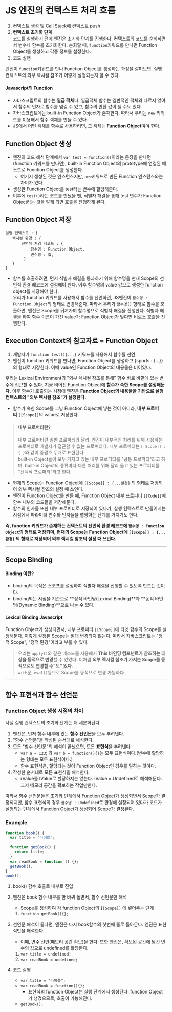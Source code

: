 
# JS 엔진의 컨텍스트 처리 흐름

1. 컨텍스트 생성 및 Call Stack에 컨텍스트 push
2. **컨텍스트 초기화 단계**  
    코드를 실행하기 전에 엔진은 초기화 단계를 진행한다. 컨텍스트의 코드를 순회하면서 변수나 함수를 초기화한다. 순회할 때, `function`키워드를 만나면 Function Object를 생성하고 각종 정보를 설정한다.
3. 코드 실행

엔진이 `function`키워드를 만나 Function Object를 생성하는 과정을 살펴보면, 실행 컨텍스트의 외부 렉시컬 참조가 어떻게 설정되는지 알 수 있다.

#### Javascript의 Function

- 자바스크립트의 함수는 **일급 객체**다. 일급객체 함수는 일반적인 객체와 다르지 않아서 함수의 인자로 함수를 넘길 수 있고, 함수의 반환 값이 될 수도 있다.
- 자바스크립트에는 built-in Function Object가 존재한다. 따라서 우리는 `new` 키워드를 이용해서 함수 객체를 만들 수 있다.
- JS에서 어떤 객체를 함수로 사용하려면, 그 객체는 **Function Object**여야 한다.

  
  

## Function Object 생성

- 엔진의 코드 해석 단계에서 `var test = function()`이라는 문장을 만나면(function 키워드를 만나면), built-in Function Object의 prototype에 연결된 메소드로 Function Object를 생성한다.
    - 여기서 생성된 것은 인스턴스지만, `new`키워드로 만든 Function 인스턴스와는 차이가 있다.
- 생성한 Function Object를 test라는 변수에 할당해준다.
- 이후에 `test()`라는 코드를 만났을 땐, 식별자 해결을 통해 test 변수가 Function Object라는 것을 알게 되면 호출을 진행하게 된다.

  
  

## Function Object 저장

```null
실행 컨텍스트 : {
   렉시컬 환경 : {
       선언적 환경 레코드 : {
           함수명 : Function Object,
           변수명 : 값,
        }
   }
}
```

- 함수를 호출하려면, 먼저 식별자 해결을 통과하기 위해 함수명을 현재 Scope의 선언적 환경 레코드에 설정해야 한다. 이후 함수명의 value 값으로 생성한 function object를 저장해야 한다.  
    우리가 function 키워드를 사용해서 함수를 선언하면, JS엔진이 `함수명 : Function Object`의 형태로 변경해준다. 따라서 우리가 `함수명()` 형태로 함수를 호출하면, 엔진은 Scope를 뒤져가며 함수명으로 식별자 해결을 진행한다. 식별자 해결을 하여 함수 이름이 가진 value가 Function Object가 맞다면 비로소 호출을 진행한다.

  
  

## Execution Context의 참고자료 = Function Object

1. 개발자가 `function test(){...}` 키워드를 사용해서 함수를 선언
2. 엔진이 function 키워드를 만나면, Function Object를 생성하고 {sports : {...}}의 형태로 저장한다. 이때 value인 Function Object의 내용물은 비어있다.

우리는 Lexical Environment의 "외부 렉시컬 참조를 통해" 함수 바로 바깥에 있는 변수에 접근할 수 있다. 지금 비어진 Function Object에 **함수가 속한 Scope를 설정해둔다.** 이후 함수가 호출되는 시점에 엔진은 **Function Object의 내용물을 기반으로 실행 컨텍스트의 "외부 렉시컬 참조"가 설정한다.**

- 함수가 속한 Scope를 그냥 Function Object에 넣는 것이 아니라, **내부 프로퍼티** `[[Scope]]`의 value로 저장한다.

> #### 내부 프로퍼티란?
> 
> 내부 프로퍼티란 일반 프로퍼티와 달리, 엔진이 내부적인 처리를 위해 사용하는 프로퍼티로 개발자가 접근할 수 없는 프로퍼티다. 내부 프로퍼티는 `[[Scope]] : { }`와 같이 중괄호 두개로 표현된다.  
> built-in Object들이 모두 가지고 있는 내부 프로퍼티를 "공통 프로퍼티"라고 하며, built-in Object의 종류마다 다른 처리를 위해 달리 들고 있는 프로퍼티를 "선택적 프로퍼티"라고 한다.

- 현재의 Scope는 Function Object에 `[[Scope]] : {...환경}` 의 형태로 저장되어 외부 렉시컬 참조의 설정 때 쓰인다.
- 엔진이 Function Object를 만들 때, Function Object 내부 프로퍼티 `[[Code]]`에 함수 내부의 코드들을 저장해둔다.
- 함수의 인자들 또한 내부 프로퍼티로 저장되어 있다가, 실행 컨텍스트로 만들어지는 시점에서 파라미터 변수와 인자들을 맵핑하는 단계를 거치기도 한다.

**즉, function 키워드가 존재하는 컨텍스트의 선언적 환경 레코드에 `함수명 : Function Object`의 형태로 저장되며, 현재의 Scope는 Function Object에 `[[Scope]] : {...환경}` 의 형태로 저장되어 외부 렉시컬 참조의 설정 때 쓰인다.**

  

---

  

## Scope Binding

#### Binding 이란?

- binding의 목적은 스코프를 설정하여 식별자 해결을 진행할 수 있도록 만드는 것이다.
- binding되는 시점을 기준으로 **정적 바인딩(Lexical Binding)**과 **동적 바인딩(Dynamic Binding)**으로 나눌 수 있다.

  

#### Lexical Binding Javascript

Function Object가 생성되면서, 내부 프로퍼티 `[[Scope]]`에 타겟 함수의 Scope를 설정해둔다. 이렇게 설정된 Scope는 절대 변경되지 않는다. 따라서 자바스크립트는 "정적 Scope", "정적 환경"이라고 부를 수 있다.

> 우리는 `apply()`와 같은 메소드를 사용해서 **This 바인딩 컴포넌트가 참조하는 대상을 동적으로 변경**할 수 있었다. 이처럼 **외부 렉시컬 참조가 가지는 Scope를 동적으로도 변경할 수"도" 있다.**  
> `with`문, `eval()`등으로 Scope를 동적으로 변경 가능하다.

  

---

  

## 함수 표현식과 함수 선언문

### Function Object 생성 시점의 차이

사실 실행 컨텍스트의 초기화 단계는 더 세분화된다.

1. 엔진은, 먼저 함수 내부에 있는 **함수 선언문**을 모두 추려낸다.
2. "함수 선언문"을 작성된 순서대로 해석한다.
3. 모든 "함수 선언문"의 해석이 끝났으면, 모든 **표현식**을 추려낸다.
    - `var a = 123`; 과 `var b = function(){}`는 모두 표현식이다.(변수에 할당하는 형태는 모두 표현식이다.)
    - 함수 표현식은, 할당되는 것이 Function Object인 경우를 말하는 것이다.
4. 작성한 순서대로 모든 표현식을 해석한다.
    - rValue를 lValue로 할당하지는 않는다. lValue = Undefined로 해석해둔다. 그저 메모리 공간을 확보하는 작업만한다.

따라서 함수 선언문들은 초기화 단계에서 Function Object가 생성되면서 Scope가 결정되지만, 함수 표현식의 경우 `함수명 : Undefined`로 환경에 설정되어 있다가 코드가 실행되는 단계에서 Function Object가 생성되어 Scope가 결정된다.

### Example

```javascript
function book() {
  var title = "타이틀";

  function getBook() {
    return title;
  }
  var readBook = function () {};
  getBook();
}
book();
```

1. book() 함수 호출로 내부로 진입
2. 엔진은 book 함수 내부를 한 바퀴 돌면서, 함수 선언문만 해석
    
    - Scope를 생성하여 각 function Object의 `[[Scope]]` 에 넣어주는 단계
    
    1. `function getBook(){};`
3. 선언문 해석이 끝나면, 엔진은 다시 book함수의 첫번째 줄로 돌아온다. 엔진은 표현식만을 해석한다,
    
    - 이때, 변수 선언(메모리 공간 확보)을 한다. 또한 엔진은, 확보된 공간에 담긴 변수의 값으로 undefined를 할당한다.
    
    1. `var title = undefined;`
    2. `var readBook = undefined;`
4. 코드 실행
    - `var title = "타이틀";`
    - `var readBook = function(){};`
        - 표현식의 function Object는 실행 단계에서 생성된다. function Object가 생겼으므로, 호출이 가능해진다.
    - `getBook();`